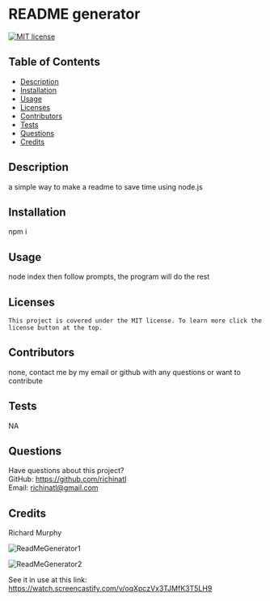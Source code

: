 # README generator
  [![MIT license](https://img.shields.io/badge/License-MIT-blue.svg)](https://lbesson.mit-license.org/)
  ## Table of Contents
  * [Description](#description)
  * [Installation](#installation)
  * [Usage](#usage)
  * [Licenses](#licenses)
  * [Contributors](#contributors)
  * [Tests](#tests)
  * [Questions](#questions)
  * [Credits](#credits)
 
 
 ## Description
  a simple way to make a readme to save time using node.js
  
  
  ## Installation
  npm i
  
  
  ## Usage
  node index then follow prompts, the program will do the rest
  
  
  ## Licenses
    This project is covered under the MIT license. To learn more click the license button at the top.
  ## Contributors
  none, contact me by my email or github with any questions or want to contribute
  
  ## Tests
  NA
  
  
  ## Questions
  Have questions about this project?  
  GitHub: https://github.com/richinatl  
  Email: richinatl@gmail.com
  
  
  ## Credits
  Richard Murphy
  
  ![ReadMeGenerator1](https://user-images.githubusercontent.com/95508564/158685805-b51f8e01-dce3-44cb-ad1d-0fab49b3a4d2.png)
  
  
  ![ReadMeGenerator2](https://user-images.githubusercontent.com/95508564/158685849-48a82f5f-f007-44b3-bd70-1bb53e8de2db.png)
  
  
See it in use at this link: https://watch.screencastify.com/v/oqXpczVx3TJMfK3T5LH9
